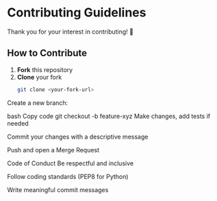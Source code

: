 # Contributing Guidelines

Thank you for your interest in contributing! 🎉

## How to Contribute

1. **Fork** this repository  
2. **Clone** your fork  
   ```bash
   git clone <your-fork-url>
Create a new branch:

bash
Copy code
git checkout -b feature-xyz
Make changes, add tests if needed

Commit your changes with a descriptive message

Push and open a Merge Request

Code of Conduct
Be respectful and inclusive

Follow coding standards (PEP8 for Python)

Write meaningful commit messages